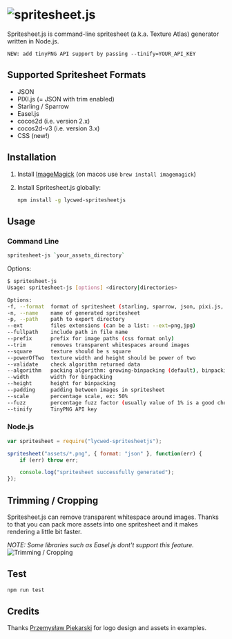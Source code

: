 # ![spritesheet.js](http://i.imgur.com/RcHZ2qZ.png)

Spritesheet.js is command-line spritesheet (a.k.a. Texture Atlas) generator written in Node.js.

`NEW: add tinyPNG API support by passing --tinify=YOUR_API_KEY`

## Supported Spritesheet Formats

* JSON
* PIXI.js (= JSON with trim enabled)
* Starling / Sparrow
* Easel.js
* cocos2d (i.e. version 2.x)
* cocos2d-v3 (i.e. version 3.x)
* CSS (new!)

## Installation

1. Install [ImageMagick](http://www.imagemagick.org/) (on macos use `brew install imagemagick`)
2. Install Spritesheet.js globally:

    ```bash
    npm install -g lycwed-spritesheetjs
    ```

## Usage

### Command Line

```bash
spritesheet-js `your_assets_directory`
```

Options:

```bash
$ spritesheet-js
Usage: spritesheet-js [options] <directory|directories>

Options:
-f, --format  format of spritesheet (starling, sparrow, json, pixi.js, easel.js, cocos2d)                                                          [default: "json"]
-n, --name    name of generated spritesheet                                                                                                        [default: `your_assets_directory` name]
-p, --path    path to export directory                                                                                                             [default: "export"]
--ext         files extensions (can be a list: --ext=png,jpg)                                                                                      [default: "png"]
--fullpath    include path in file name                                                                                                            [default: false]
--prefix      prefix for image paths (css format only)                                                                                             [default: ""]
--trim        removes transparent whitespaces around images                                                                                        [default: false]
--square      texture should be s square                                                                                                           [default: false]
--powerOfTwo  texture width and height should be power of two                                                                                      [default: false]
--validate    check algorithm returned data                                                                                                        [default: false]
--algorithm   packing algorithm: growing-binpacking (default), binpacking (requires passing --width and --height options), vertical or horizontal  [default: "growing-binpacking"]
--width       width for binpacking                                                                                                                 [default: null]
--height      height for binpacking                                                                                                                [default: null]
--padding     padding between images in spritesheet                                                                                                [default: 0]
--scale       percentage scale, ex: 50%                                                                                                            [default: null]
--fuzz        percentage fuzz factor (usually value of 1% is a good choice)                                                                        [default: null]
--tinify      TinyPNG API key                                                                                                                      [default: null]

```

### Node.js

```javascript
var spritesheet = require("lycwed-spritesheetjs");

spritesheet("assets/*.png", { format: "json" }, function(err) {
    if (err) throw err;

    console.log("spritesheet successfully generated");
});
```

## Trimming / Cropping

Spritesheet.js can remove transparent whitespace around images. Thanks to that you can pack more assets into one spritesheet and it makes rendering a little bit faster.

_NOTE: Some libraries such as Easel.js dont't support this feature._
![Trimming / Cropping](http://i.imgur.com/76OokJU.png)

## Test

```bash
npm run test
```

## Credits

Thanks [Przemysław Piekarski](http://www.behance.net/piekarski) for logo design and assets in examples.